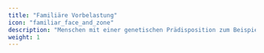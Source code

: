 ```yaml
---
title: "Familiäre Vorbelastung"
icon: "familiar_face_and_zone"
description: "Menschen mit einer genetischen Prädisposition zum Beispiel für Krebs oder Aneurysmen möchten sicher gehen, dass bei Ihnen noch alles in Ordnung ist."
weight: 1
---
```

